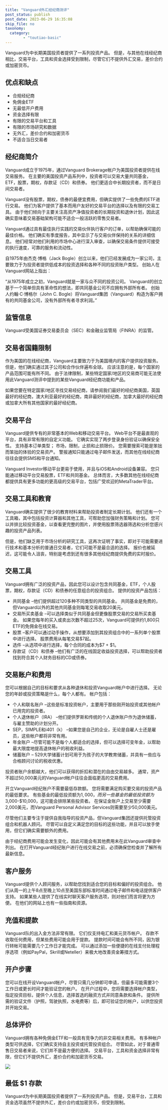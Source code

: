 ```yaml
---
title: "Vanguard外汇经纪商测评"
post_status: publish
post_date: 2023-06-29 16:35:08
skip_file: no
taxonomy:
  category:
        - "toutiao-basic"
---
```


Vanguard为中长期美国投资者提供了一系列投资产品。 但是，与其他在线经纪商相比，交易平台，工具和资金选择受到限制，尽管它们不提供外汇交易，差价合约或加密货币。

## 优点和缺点

- 合规经纪商
- 免佣金ETF
- 无最低开户费用
- 资金选择有限
- 有限的交易平台和工具
- 有限的市场研究和数据
- 无外汇，差价合约和加密货币
- 不适合当日交易者

## 经纪商简介

Vanguard成立于1975年，通过Vanguard Brokerage帐户为美国投资者提供在线交易服务。 在主要的美国投资产品系列中，投资者可以交易大量共同基金，ETF，股票，期权，存款证（CD）和债券。 他们更适合中长期投资者，而不是日间交易者。

Vanguard没有股票，期权，债券的最便宜费用，但确实提供了一些免费的ETF进行交易。 他们为客户提供了基本而用户友好的交易平台的选择以及有限的交易工具。 由于他们倾向于主要关注高资产净值投资者的长期投资和退休计划，因此这确实意味着交易基础架构可能不适合一般活跃的零售交易者。

Vanguard通过具有最佳执行实践的交易伙伴执行客户的订单，以帮助确保可能的最佳价格。 他们确实有季度报告，其中显示了与交易伙伴保持的关系的详细信息。 他们经常对他们利用的市场中心进行深入审查，以确保交易条件提供可接受的执行速度，可靠的服务和流动性。

自1975年由杰克·博格（Jack Bogle）创立以来，他们已经发展成为一家公司，主要致力于为投资者提供低成本的投资选择和各种不同的投资账户类型。 创始人在Vanguard网站上指出：

“从1975年成立之初，Vanguard就是一家与众不同的投资公司。 Vanguard的创立基于一个简单但具有革命性的想法，即共同基金公司不应拥有外部所有者。 创始人约翰·C·博格尔（John C. Bogle）将Vanguard集团（Vanguard）构造为客户拥有的共同基金公司，没有外部所有者寻求利润。”

## 监管信息

Vanguard受美国证券交易委员会（SEC）和金融业监管局（FINRA）的监管。

## 交易者国籍限制

作为美国的在线经纪商，Vanguard主要致力于为美国境内的客户提供投资服务。 但是，他们确实通过其子公司和合作伙伴遍布全球。 应该注意的是，每个国家的产品范围可能有所不同。 由于法律限制，某些特定国家/地区的交易商可能无法使用此Vanguard测评中提到的某些Vanguard经纪商功能和产品。

如果您要在特定国家/地区寻找交易经纪商，请参阅我们最好的经纪商美国，英国最好的经纪商，澳大利亚最好的经纪商，南非最好的经纪商，加拿大最好的经纪商或加拿大所有其他国家的最好经纪商。

## 交易平台

Vanguard提供专有的非常基本的Web和移动交易平台。 Web平台不是最直观的平台，具有非常有限的自定义功能。 它确实实现了两步登录身份验证以确保安全性。 支持基本订单类型； 市场，限制，止损和止损限价。 您需要搜索可能是笨拙而笨拙的体验的交易资产。 警报通知只能通过电子邮件发送，而其他在线经纪商往往会提供SMS和平台通知。

Vanguard Investor移动平台更易于使用，并且与iOS和Android设备兼容。 您只能通过移动平台交易股票，ETF和共同基金。 总体而言，大多数其他在线经纪商都提供具有更多功能的更高级的交易平台，包括广受欢迎的MetaTrader平台。

## 交易工具和教育

Vanguard确实提供了很少的教育材料来帮助投资者制定长期计划。 他们还有一个工具箱，其中包括投资计算器和其他工具，可帮助您加强财务策略和计划。 您可以并排比较投资基金，以查看更完整的图片，并使用股票筛选器筛选和分析您感兴趣的投资产品列表。

但是，他们缺乏用于市场分析的研究工具，这再次证明了事实，即对于可能需要进行技术和基本分析的普通日交易者，它们可能不是最合适的选择。 报价也被延迟，这可能令人沮丧，特别是考虑到还有很多其他经纪商提供免费的实时报价。

## 交易工具

Vanguard拥有广泛的投资产品，因此您可以设计包含共同基金，ETF，个人股票，期权，存款证（CD）和债券的任意组合的投资组合。 提供的投资产品包括：

- 共同基金 –他们提供超过120多种不同类型的共同基金。 共同基金是免费的，但Vanguard以外的其他共同基金则每笔交易收取20美元。
- 交易所买卖基金 –可以选择类似于共同基金但更像股票交易的交易所买卖基金。 如果您每年的买入或卖出次数不超过25次，Vanguard可提供约1,800只ETF的免佣金在线交易。
- 股票 –客户可以通过动手操作，从想要添加到其投资组合中的一系列单个股票中进行选择。 股票费用从每笔交易$7起。
- 选件 –从选项中进行选择，每个合同的成本为$7 + $1。
- 存款证（CD）和债券 –他们有广泛的在线固定收益投资选择，可以帮助投资者找到符合其个人财务目标的CD或债券。

## 交易账户和费用

您可以根据自己的目标和要求从各种退休和投资Vanguard帐户中进行选择。 无论您的年龄或投资策略是什么，每个人都有。 帐户包括：

- 个人和联名账户 –这些是标准投资帐户，主要用于那些刚开始投资或其他帐户已用完的投资者。
- 个人退休帐户（IRA） –他们提供罗斯和传统的个人退休账户作为退休储蓄，与雇主赞助的计划分开。
- SEP，SIMPLE和i401（k） –如果您是自己的企业，无论是自雇人士还是雇员，这些帐户都将非常有用。
- 年金账户 –尽管可能不是每个人都适合的选择，但可以选择可变年金，以帮助最大限度地提高退休帐户的税收利益。
- 储蓄账户 – 529大学储蓄计划可用于为孩子的大学教育储蓄，并具有一些应与合格顾问讨论的税收优惠。

投资者账户余额越大，他们可以获得的折扣和潜在的自由交易越多。 通常，资产不超过50,000美元的Vanguard帐户往往会面临更高的交易费用。

开立Vanguard经纪账户不需要最低存款额。 您将需要满足购买要交易的投资产品的最低要求。 有些基金的最低投资额为$1,000，而另一些基金的最低投资额为$3,000-$10,000，这可能会排除某些投资者。 在保证金账户上交易至少需要2,000美元，而Vanguard Personal Advisor Services则需要至少50,000美元。

尽管他们主要专注于提供自我指导的投资产品，但Vanguard集团还提供托管投资组合和机器人顾问。 尽管可以自定义满足您的目标的这些功能，并且可以放手使用，但它们确实需要额外的费用。

由于经纪商费用可能会发生变化，因此可能会有其他费用未在此Vanguard审查中列出。 在打开Vanguard经纪账户进行在线交易之前，必须确保您检查并了解所有最新信息。

## 客户服务

Vanguard提供个人顾问服务，以帮助您找到适合您的目标和偏好的投资组合。 他们从周一的上午8点至晚上10点至美国东部标准时间通过电子邮件和电话提供客户支持。 如果某些人提供了在线实时聊天客户服务选项，则对他们而言将更为方便。 在他们的网站上也有一些指南和资源。

## 充值和提款

Vanguard队的出入金方法非常有限。 它们仅支持电汇和美元货币帐户。 存款不收取任何费用，但某些费用可能会用于提款。 提款时间可能会有所不同，因为银行转帐可能需要几个工作日才能完成。 可以通过添加一些便捷的在线支付处理程序选项（例如PayPal，Skrill或Neteller）来极大地改善资金筹措方式。

## 开户步骤

您可以在线开设Vanguard帐户，尽管只需几分钟即可申请，但最多可能需要3个工作日或更长时间才能验证您的帐户。 在开户过程中，您将需要选择帐户类型，指定投资目标，提供个人信息，选择首选的融资方式并同意条款和条件。 提供所需的验证文件（护照，驾驶执照，水电费等）后，即可验证您的帐户，以供您投资并开始交易。

## 总体评价

Vanguard拥有各种免佣金ETF和一般具有竞争力的非交易相关费用。 有多种帐户类型可供选择，它们确实支持自主投资或托管投资组合。 尽管如此，对于普通零售日交易者来说，它们并不是最方便的选择。 交易平台，工具和资金选择非常有限，但它们不提供外汇，差价合约和加密货币交易。

![](https://cdn.fendou.la/funstoutiao/2020/10/Vanguard-Logo.png)

## 最低 $1 存款

Vanguard为中长期美国投资者提供了一系列投资产品。 但是，交易平台，工具和资金选项虽然不提供外汇，差价合约或加密货币，但受到限制。
